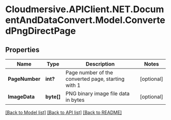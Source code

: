 # Cloudmersive.APIClient.NET.DocumentAndDataConvert.Model.ConvertedPngDirectPage
## Properties

Name | Type | Description | Notes
------------ | ------------- | ------------- | -------------
**PageNumber** | **int?** | Page number of the converted page, starting with 1 | [optional] 
**ImageData** | **byte[]** | PNG binary image file data in bytes | [optional] 

[[Back to Model list]](../README.md#documentation-for-models) [[Back to API list]](../README.md#documentation-for-api-endpoints) [[Back to README]](../README.md)

